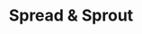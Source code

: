 ---
title: Spread & Sprout
permalink: spread_and_sprout/
category: content_spread_and_sprout
layout: content_list
---